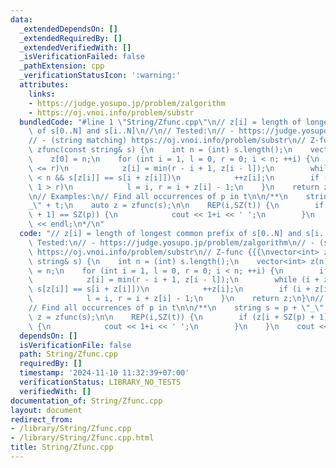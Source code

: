 ```yaml
---
data:
  _extendedDependsOn: []
  _extendedRequiredBy: []
  _extendedVerifiedWith: []
  _isVerificationFailed: false
  _pathExtension: cpp
  _verificationStatusIcon: ':warning:'
  attributes:
    links:
    - https://judge.yosupo.jp/problem/zalgorithm
    - https://oj.vnoi.info/problem/substr
  bundledCode: "#line 1 \"String/Zfunc.cpp\"\n// z[i] = length of longest common prefix\
    \ of s[0..N] and s[i..N]\n//\n// Tested:\n// - https://judge.yosupo.jp/problem/zalgorithm\n\
    // - (string matching) https://oj.vnoi.info/problem/substr\n// Z-func {{{\nvector<int>\
    \ zfunc(const string& s) {\n    int n = (int) s.length();\n    vector<int> z(n);\n\
    \    z[0] = n;\n    for (int i = 1, l = 0, r = 0; i < n; ++i) {\n        if (i\
    \ <= r)\n            z[i] = min(r - i + 1, z[i - l]);\n        while (i + z[i]\
    \ < n && s[z[i]] == s[i + z[i]])\n            ++z[i];\n        if (i + z[i] -\
    \ 1 > r)\n            l = i, r = i + z[i] - 1;\n    }\n    return z;\n}\n// }}}\n\
    \n// Examples:\n// Find all occurrences of p in t\n\n/**\n    string s = p + \"\
    _\" + t;\n    auto z = zfunc(s);\n\n    REP(i,SZ(t)) {\n        if (z[i + SZ(p)\
    \ + 1] == SZ(p)) {\n            cout << 1+i << ' ';\n        }\n    }\n    cout\
    \ << endl;\n*/\n"
  code: "// z[i] = length of longest common prefix of s[0..N] and s[i..N]\n//\n//\
    \ Tested:\n// - https://judge.yosupo.jp/problem/zalgorithm\n// - (string matching)\
    \ https://oj.vnoi.info/problem/substr\n// Z-func {{{\nvector<int> zfunc(const\
    \ string& s) {\n    int n = (int) s.length();\n    vector<int> z(n);\n    z[0]\
    \ = n;\n    for (int i = 1, l = 0, r = 0; i < n; ++i) {\n        if (i <= r)\n\
    \            z[i] = min(r - i + 1, z[i - l]);\n        while (i + z[i] < n &&\
    \ s[z[i]] == s[i + z[i]])\n            ++z[i];\n        if (i + z[i] - 1 > r)\n\
    \            l = i, r = i + z[i] - 1;\n    }\n    return z;\n}\n// }}}\n\n// Examples:\n\
    // Find all occurrences of p in t\n\n/**\n    string s = p + \"_\" + t;\n    auto\
    \ z = zfunc(s);\n\n    REP(i,SZ(t)) {\n        if (z[i + SZ(p) + 1] == SZ(p))\
    \ {\n            cout << 1+i << ' ';\n        }\n    }\n    cout << endl;\n*/"
  dependsOn: []
  isVerificationFile: false
  path: String/Zfunc.cpp
  requiredBy: []
  timestamp: '2024-11-10 11:32:39+07:00'
  verificationStatus: LIBRARY_NO_TESTS
  verifiedWith: []
documentation_of: String/Zfunc.cpp
layout: document
redirect_from:
- /library/String/Zfunc.cpp
- /library/String/Zfunc.cpp.html
title: String/Zfunc.cpp
---
```

